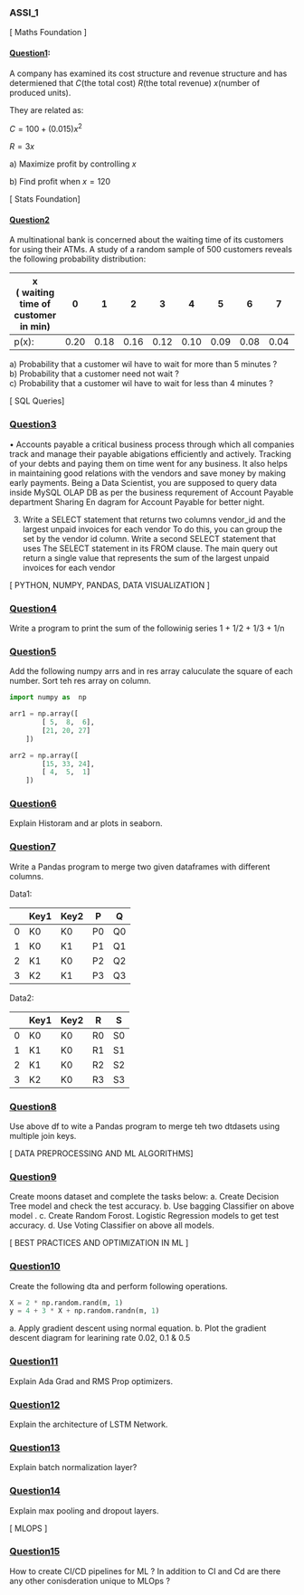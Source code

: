 ### ASSI_1

[ Maths Foundation ]

#### [Question1](./ASSI_1/Question1.ipynb):

A company has examined its cost structure and revenue structure and has determiened that _C_(the total cost) _R_(the total revenue) _x_(number of produced units).

They are related as:

${ C = 100 + (0.015)x^2 }$

${ R = 3x }$

a) Maximize profit by controlling _x_

b) Find profit when $x=120$

[ Stats Foundation]

#### [Question2](./ASSI_1/Question2.ipynb)

A multinational bank is concerned about the waiting time of its customers for using their ATMs. A study of a random sample of 500 customers reveals the following probability distribution:

| <center>x</center>( waiting time of <br> customer in min) | 0    | 1    | 2    | 3    | 4    | 5    | 6    | 7    | 8    |
| --------------------------------------------------------- | ---- | ---- | ---- | ---- | ---- | ---- | ---- | ---- | ---- |
| p(x):                                                     | 0.20 | 0.18 | 0.16 | 0.12 | 0.10 | 0.09 | 0.08 | 0.04 | 0.03 |

a) Probability that a customer wil have to wait for more than 5 minutes ? <br>
b) Probability that a customer need not wait ? <br>
c) Probability that a customer wil have to wait for less than 4 minutes ?

[ SQL Queries]

### [Question3](./ASSI_1/Question3.ipynb)

• Accounts payable a critical business process through which all companies track and manage their payable abigations efficiently and actively. Tracking of your debts and paying them on time went for any business. It also helps in maintaining good relations with the vendors and save money by making early payments. Being a Data Scientist, you are supposed to query data inside MySQL OLAP DB as per the business requrement of Account Payable
department Sharing En dagram for Account Payable for better night.

3. Write a SELECT statement that returns two columns vendor_id and the
   largest unpaid invoices for each vendor To do this, you can group the set by the vendor id column. Write a second SELECT statement that uses The SELECT statement in its FROM clause. The main query out return a single value that represents the sum of the largest unpaid invoices for each vendor

[ PYTHON, NUMPY, PANDAS, DATA VISUALIZATION ]

### [Question4](./ASSI_1/Question4.ipynb)

Write a program to print the sum of the followinig series 1 + 1/2 + 1/3 + 1/n

### [Question5](./ASSI_1/Question5.ipynb)

Add the following numpy arrs and in res array caluculate the square of each number. Sort teh res array on column.

```python
import numpy as  np

arr1 = np.array([
        [ 5,  8,  6],
        [21, 20, 27]
    ])

arr2 = np.array([
        [15, 33, 24],
        [ 4,  5,  1]
    ])
```

### [Question6](./ASSI_1/Question6.ipynb)

Explain Historam and ar plots in seaborn.

### [Question7](./ASSI_1/Question7.ipynb)

Write a Pandas program to merge two given dataframes with different columns.

Data1:

|     | Key1 | Key2 | P   | Q   |
| --- | ---- | ---- | --- | --- |
| 0   | K0   | K0   | P0  | Q0  |
| 1   | K0   | K1   | P1  | Q1  |
| 2   | K1   | K0   | P2  | Q2  |
| 3   | K2   | K1   | P3  | Q3  |

Data2:

|     | Key1 | Key2 | R   | S   |
| --- | ---- | ---- | --- | --- |
| 0   | K0   | K0   | R0  | S0  |
| 1   | K1   | K0   | R1  | S1  |
| 2   | K1   | K0   | R2  | S2  |
| 3   | K2   | K0   | R3  | S3  |

### [Question8](./ASSI_1/Question8.ipynb)

Use above df to wite a Pandas program to merge teh two dtdasets using multiple join keys.

[ DATA PREPROCESSING AND ML ALGORITHMS]

### [Question9](./ASSI_1/Question9.ipynb)

Create moons dataset and complete the tasks below:
a. Create Decision Tree model and check the test accuracy.
b. Use bagging Classifier on above model .
c. Create Random Forost. Logistic Regression models to get test accuracy.
d. Use Voting Classifier on above all models.

[ BEST PRACTICES AND OPTIMIZATION IN ML ]

### [Question10](./ASSI_1/Question10.ipynb)

Create the following dta and perform following operations.

```python
X = 2 * np.random.rand(m, 1)
y = 4 + 3 * X + np.random.randn(m, 1)
```

a. Apply gradient descent using normal equation.
b. Plot the gradient descent diagram for learining rate 0.02, 0.1 & 0.5

### [Question11](./ASSI_1/Question11.ipynb)

Explain Ada Grad and RMS Prop optimizers.

### [Question12](./ASSI_1/Question12.ipynb)

Explain the architecture of LSTM Network.

### [Question13](./ASSI_1/Question13.ipynb)

Explain batch normalization layer?

### [Question14](./ASSI_1/Question14.ipynb)

Explain max pooling and dropout layers.

[ MLOPS ]

### [Question15](./ASSI_1/Question15.ipynb)

How to create CI/CD pipelines for ML ? In addition to CI and Cd are there any other conisderation unique to MLOps ?
